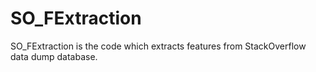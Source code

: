 # SO_FExtraction
SO_FExtraction is the code which extracts features from StackOverflow data dump database.
